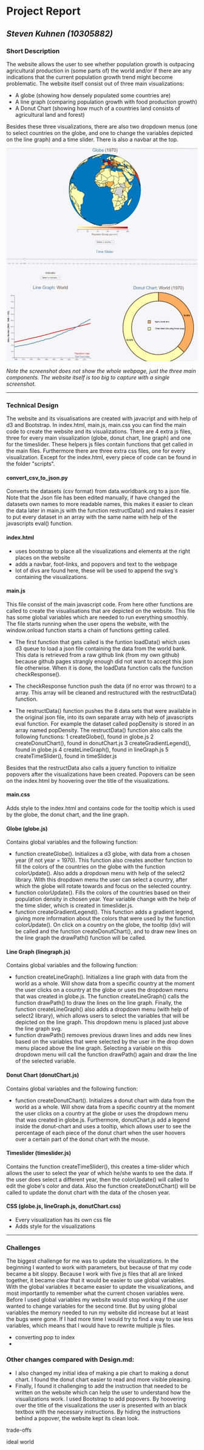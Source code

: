 # Project Report
## *Steven Kuhnen (10305882)*

### Short Description

The website allows the user to see whether population growth is outpacing agricultural production in (some parts of) the world and/or if there are any indications that the current population growth trend might become problematic. The website itself consist out of three main visualizations:
- A globe (showing how densely populated some countries are)
- A line graph (comparing population growth with food production growth)
- A Donut Chart (showing how much of a countries land consists of agricultural land and forest)

Besides these three visualizations, there are also two dropdown menus (one to select countries on the globe, and one to change the variables depicted on the line graph) and a time slider. There is also a navbar at the top.

![drawn proposal](doc/single_screenshot.jpg)

*Note the screenshot does not show the whole webpage, just the three main components. The website itself is too big to capture with a single screenshot.*
___

### Technical Design

The website and its visualisations are created with javacript and with help of d3 and Bootstrap.
In index.html, main.js, main.css you can find the main code to create the website and its visualizations. There are 4 extra js files, three for every main visualization (globe, donut chart, line graph) and one for the timeslider. These helpers js files contain functions that get called in the main files. Furthermore there are three extra css files, one for every visualization. Except for the index.html, every piece of code can be found in the folder "scripts".

#### convert_csv_to_json.py
Converts the datasets (csv format) from data.worldbank.org to a json file. Note that the Json file has been edited manually, if have changed the datasets own names to more readable names, this makes it easier to clean the data later in main.js with the function restructData() and makes it easier to put every dataset in an array with the same name with help of the javascripts eval() function.

#### index.html
- uses bootstrap to place all the visualizations and elements at the right places on the website
- adds a navbar, foot-links, and popovers and text to the webpage
- lot of divs are found here, these will be used to append the svg's containing the visualizations.

#### main.js
This file consist of the main javascript code. From here other functions are called to create the visualisations that are depicted on the website. This file has some global variables which are needed to run everything smoothly. The file starts running when the user opens the website, with the window.onload function starts a chain of functions getting called.

- The first function that gets called is the funtion loadData() which uses d3 queue to load a json file containing the data from the world bank. This data is retrieved from a raw github link (from my own github) because github pages strangly enough did not want to accept this json file otherwise. When it is done, the loadData function calls the function checkResponse().

- The checkResponse function push the data (if no error was thrown) to a array. This array will be cleaned and restructured with the restructData() function.

- The restructData() function pushes the 8 data sets that were available in the original json file, into its own separate array with help of javascripts eval function. For example the dataset called popDensity is stored in an array named popDensity. The restructData() function also calls the following functions:
    1 createGlobe(), found in globe.js
    2 createDonutChart(), found in donutChart.js
    3 createGradientLegend(), found in globe.js
    4 createLineGraph(), found in lineGraph.js
    5 createTimeSlider(), found in timeSlider.js

Besides that the restructData also calls a jquery function to initialize popovers after the visualizations have been created. Popovers can be seen on the index.html by hoovering over the title of the visualizations.

#### main.css
Adds style to the index.html and contains code for the tooltip which is used by the globe, the donut chart, and the line graph.

#### Globe (globe.js)
Contains global variables and the following function:
- function createGlobe(). Initializes a d3 globe, with data from a chosen year (if not year = 1970). This function also creates another function to fill the colors of the countries on the globe with the function colorUpdate(). Also adds a dropdown menu with help of the select2 library. With this dropdown menu the user can select a country, after which the globe will rotate towards and focus on the selected country.
- function colorUpdate(). Fills the colors of the countries based on their population density in chosen year. Year variable change with the help of the time slider, which is created in timeslider.js.
- function createGradientLegend(). This function adds a gradient legend, giving more information about the colors that were used by the function colorUpdate().
On click on a country on the globe, the tooltip (div) will be called and the function createDonutChart(), and to draw new lines on the line graph the drawPath() function will be called.

#### Line Graph (linegraph.js)
Contains global variables and the following function:
- function createLineGraph(). Initializes a line graph with data from the world as a whole. Will show data from a specific country at the moment the user clicks on a country at the globe or uses the dropdown menu that was created in globe.js. The function createLineGraph() calls the function drawPath() to draw the lines on the line graph. Finally, the function createLineGraph() also adds a dropdown menu (with help of select2 library), which allows users to select the variables that will be depicted on the line graph. This dropdown menu is placed just above the line graph svg.
- function drawPath() removes previous drawn lines and adds new lines based on the variables that were selected by the user in the drop down menu placed above the line graph. Selecting a variable on this dropdown menu will call the function drawPath() again and draw the line of the selected variable.

#### Donut Chart (donutChart.js)
Contains global variables and the following function:
- function createDonutChart(). Initializes a donut chart with data from the world as a whole. Will show data from a specific country at the moment the user clicks on a country at the globe or uses the dropdown menu that was created in globe.js. Furthermore, donutChart.js add a legend inside the donut-chart and uses a tooltip, which allows user to see the percentage of each piece of the donut chart when the user hoovers over a certain part of the donut chart with the mouse.

#### Timeslider (timeslider.js)
Contains the function createTimeSlider(), this creates a time-slider which allows the user to select the year of which he/she wants to see the data. If the user does select a different year, then the colorUpdate() will called to edit the globe's color and data. Also the function createDonutChart() will be called to update the donut chart with the data of the chosen year.

#### CSS (globe.js, lineGraph.js, donutChart.css)
- Every visualization has its own css file
- Adds style for the visualizations
___

### Challenges
The biggest challenge for me was to update the visualizations. In the beginning I wanted to work with parameters, but because of that my code became a bit sloppy. Because I work with five js files that all are linked together, it became clear that it would be easier to use global variables. With the global variables it became easier to update the visualizations, and most importantly to remember what the current chosen variables were. Before I used global variables my website would stop working if the user wanted to change variables for the second time. But by using global variables the memory needed to run my website did increase but at least the bugs were gone. If I had more time I would try to find a way to use less variables, which means that I would have to rewrite multiple js files.

- converting pop to index
-

### Other changes compared with Design.md:
- I also changed my initial idea of making a pie chart to making a donut chart. I found the donut chart easier to read and more visible pleasing.
- Finally, I found it challenging to add the instruction that needed to be written on the website which can help the user to understand how the visualizations work. I used Bootstrap to add popovers. By hoovering over the title of the visualizations the user is presented with an black textbox with the necessary instructions. By hiding the instructions behind a popover, the website kept its clean look.


trade-offs


ideal world




